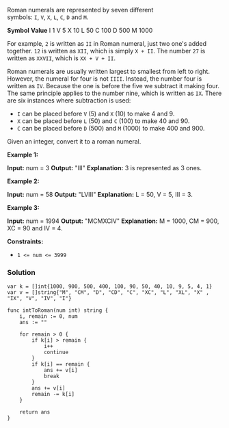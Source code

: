 Roman numerals are represented by seven different symbols: `I`, `V`, `X`, `L`, `C`, `D` and `M`.

**Symbol**       **Value**
I             1
V             5
X             10
L             50
C             100
D             500
M             1000

For example, `2` is written as `II` in Roman numeral, just two one's added together. `12` is written as `XII`, which is simply `X + II`. The number `27` is written as `XXVII`, which is `XX + V + II`.

Roman numerals are usually written largest to smallest from left to right. However, the numeral for four is not `IIII`. Instead, the number four is written as `IV`. Because the one is before the five we subtract it making four. The same principle applies to the number nine, which is written as `IX`. There are six instances where subtraction is used:

- `I` can be placed before `V` (5) and `X` (10) to make 4 and 9. 
- `X` can be placed before `L` (50) and `C` (100) to make 40 and 90. 
- `C` can be placed before `D` (500) and `M` (1000) to make 400 and 900.

Given an integer, convert it to a roman numeral.

**Example 1:**

**Input:** num = 3
**Output:** "III"
**Explanation:** 3 is represented as 3 ones.

**Example 2:**

**Input:** num = 58
**Output:** "LVIII"
**Explanation:** L = 50, V = 5, III = 3.

**Example 3:**

**Input:** num = 1994
**Output:** "MCMXCIV"
**Explanation:** M = 1000, CM = 900, XC = 90 and IV = 4.

**Constraints:**

- `1 <= num <= 3999`

### Solution
```
var k = []int{1000, 900, 500, 400, 100, 90, 50, 40, 10, 9, 5, 4, 1}
var v = []string{"M", "CM", "D", "CD", "C", "XC", "L", "XL", "X" , "IX", "V", "IV", "I"}

func intToRoman(num int) string {
    i, remain := 0, num
    ans := ""

    for remain > 0 {
        if k[i] > remain {
            i++
            continue
        }
        if k[i] == remain {
            ans += v[i]
            break
        }
        ans += v[i]
        remain -= k[i]
    }
    
    return ans
}
```